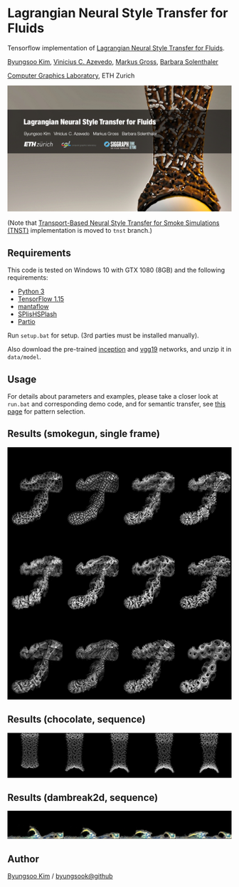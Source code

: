 # Lagrangian Neural Style Transfer for Fluids

Tensorflow implementation of [Lagrangian Neural Style Transfer for Fluids](http://www.byungsoo.me/project/lnst).

[Byungsoo Kim](http://www.byungsoo.me), [Vinicius C. Azevedo](http://graphics.ethz.ch/~vviniciu/), [Markus Gross](https://graphics.ethz.ch/people/grossm), [Barbara Solenthaler](https://graphics.ethz.ch/~sobarbar/)

[Computer Graphics Laboratory](https://cgl.ethz.ch/), ETH Zurich

![teaser](./asset/teaser.png)

(Note that [Transport-Based Neural Style Transfer for Smoke Simulations (TNST)](http://www.byungsoo.me/project/neural-flow-style) implementation is moved to `tnst` branch.)

## Requirements

This code is tested on Windows 10 with GTX 1080 (8GB) and the following requirements:

- [Python 3](https://www.python.org/)
- [TensorFlow 1.15](https://www.tensorflow.org/install/)
- [mantaflow](http://mantaflow.com)
- [SPlisHSPlash](https://github.com/InteractiveComputerGraphics/SPlisHSPlasH)
- [Partio](https://github.com/wdas/partio)

Run `setup.bat` for setup. (3rd parties must be installed manually).

Also download the pre-trained [inception](https://storage.googleapis.com/download.tensorflow.org/models/inception5h.zip) and [vgg19](http://download.tensorflow.org/models/vgg_19_2016_08_28.tar.gz) networks, and unzip it in `data/model`.

## Usage

For details about parameters and examples, please take a closer look at `run.bat` and corresponding demo code, and for semantic transfer, see [this page](http://storage.googleapis.com/deepdream/visualz/tensorflow_inception/index.html) for pattern selection.

## Results (smokegun, single frame)

![single](./asset/smokegun.png)

## Results (chocolate, sequence)

![sequence](./asset/chocolate_seq.png)

## Results (dambreak2d, sequence)

![sequence](./asset/dambreak2d_seq.png)

## Author

[Byungsoo Kim](http://www.byungsoo.me) / [byungsook@github](https://github.com/byungsook)